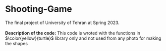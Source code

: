 # Shooting-Game
The final project of University of Tehran at Spring 2023.</br></br>
<b>Description of the code:</b>
This code is wroted with the functions in $\color{yellow}{turtle}$ library only and not used from any photo for making the shapes

